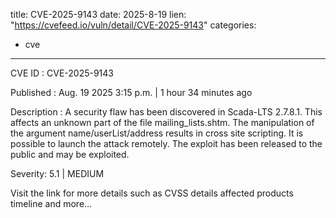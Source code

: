  
title: CVE-2025-9143
date: 2025-8-19
lien: "https://cvefeed.io/vuln/detail/CVE-2025-9143"
categories:
  - cve
---

CVE ID : CVE-2025-9143

Published :  Aug. 19
2025
3:15 p.m. | 1 hour
34 minutes ago

Description : A security flaw has been discovered in Scada-LTS 2.7.8.1. This affects an unknown part of the file mailing_lists.shtm. The manipulation of the argument name/userList/address results in cross site scripting. It is possible to launch the attack remotely. The exploit has been released to the public and may be exploited.

Severity: 5.1 | MEDIUM

Visit the link for more details
such as CVSS details
affected products
timeline
and more...
